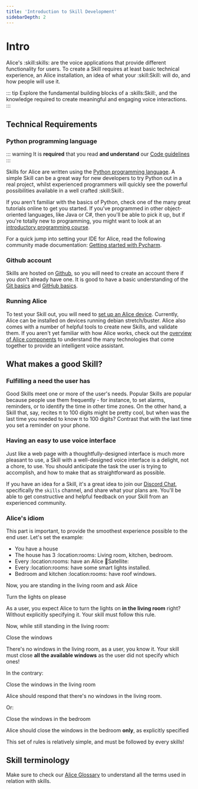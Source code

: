 ```yaml
---
title: 'Introduction to Skill Development'
sidebarDepth: 2
---
```


<link rel="stylesheet" href="/css/speechbubbles.css">

# Intro

Alice's :skill:skills: are the voice applications that provide different functionality for users. To create a Skill requires at least basic technical experience, an Alice installation, an idea of what your :skill:Skill: will do, and how people will use it.

::: tip
Explore the fundamental building blocks of a :skills:Skill:, and the knowledge required
to create meaningful and engaging voice interactions.
:::


## Technical Requirements

### Python programming language

::: warning
It is **required** that you read **and understand** our [Code guidelines](../contribute/code-guidelines.md)
:::

Skills for Alice are written using the [Python programming language](https://www.python.org/). A simple Skill can be a great way for new developers to try Python out in a real project, whilst experienced programmers will quickly see the powerful possibilities available in a well crafted :skill:Skill:.

If you aren't familiar with the basics of Python, check one of the many great tutorials online to get you started. If you've programmed in other object-oriented languages, like Java or C\#, then you'll be able to pick it up, but if you're totally new to programming, you might want to look at an [introductory programming course](https://www.edx.org/course/introduction-computer-science-mitx-6-00-1x-11).

For a quick jump into setting your IDE for Alice, read the following community made documentation: [Getting started with Pycharm](./community-made/getting-started-pycharm.md).

### Github account

Skills are hosted on [Github](https://github.com), so you will need to create an account there if you don't already have one. It is good to have a basic understanding of the [Git basics](https://git-scm.com/video/get-going) and [GitHub basics](https://guides.github.com/activities/hello-world/).

### Running Alice

To test your Skill out, you will need to [set up an Alice device](../setup). Currently, Alice can be installed on devices running debian stretch/buster. Alice also comes with a number of helpful tools to create new Skills, and validate them. If you aren't yet familiar with how Alice works, check out the [overview of Alice components]() to understand the many technologies that come together to provide an intelligent voice assistant.

## What makes a good Skill?

### Fulfilling a need the user has

Good Skills meet one or more of the user's needs. Popular Skills are popular because people use them frequently - for instance, to set alarms, reminders, or to identify the time in other time zones. On the other hand, a Skill that, say, recites π to 100 digits might be pretty cool, but when was the last time you needed to know π to 100 digits? Contrast that with the last time you set a reminder on your phone.

### Having an easy to use voice interface

Just like a web page with a thoughtfully-designed interface is much more pleasant to use, a Skill with a well-designed voice interface is a delight, not a chore, to use. You should anticipate the task the user is trying to accomplish, and how to make that as straightforward as possible.

If you have an idea for a Skill, it's a great idea to join our [Discord Chat](https://discordapp.com/invite/Jfcj355), specifically the `skills` channel, and share what your plans are. You'll be able to get constructive and helpful feedback on your Skill from an experienced community.

### Alice's idiom

This part is important, to provide the smoothest experience possible to the end user. Let's set the example:

- You have a house
- The house has 3 :location:rooms: Living room, kitchen, bedroom.
- Every :location:rooms: have an Alice :satellite:Satellite:
- Every :location:rooms: have some smart lights installed.
- Bedroom and kitchen :location:rooms: have roof windows.

Now, you are standing in the living room and ask Alice

<div class="userSpeech male">Turn the lights on please</div>

As a user, you expect Alice to turn the lights on **in the living room** right? Without explicitly specifying it. Your skill must follow this rule.

Now, while still standing in the living room:
<div class="userSpeech female">Close the windows</div>

There's no windows in the living room, as a user, you know it. Your skill must close **all the available windows** as the user did not specify which ones!

In the contrary:
<div class="userSpeech female">Close the windows in the living room</div>

Alice should respond that there's no windows in the living room.

Or:
<div class="userSpeech male">Close the windows in the bedroom</div>

Alice should close the windows in the bedroom **only**, as explicitly specified

This set of rules is relatively simple, and must be followed by every skills!

## Skill terminology

Make sure to check our [Alice Glossary](../about-alice/GLOSSARY.md) to understand all the terms used in relation with skills.
